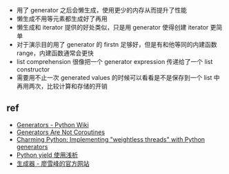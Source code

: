 
- 用了 generator 之后会懒生成，使用更少的内存从而提升了性能
- 懒生成不用等元素都生成好了再用
- 懒生成和 iterator 提供的好处类似，只是用 generator 使得创建 iterator 更简单 
- 对于演示目的用了 generator 的 firstn 足够好，但是有和他等同的内建函数 range，内建函数通常会更快
- list comprehension 很像把一个 generator expression 传递给了一个 list constructor
- 需要用不止一次 generated values 的时候可以看看是不是保存到一个 list 中再用两次，比较计算和存储的开销  

## ref

- [Generators - Python Wiki](https://wiki.python.org/moin/Generators)
- [Generators Are Not Coroutines](http://wiki.c2.com/?GeneratorsAreNotCoroutines)
- [Charming Python: Implementing "weightless threads" with Python generators](https://www.ibm.com/developerworks/library/l-pythrd/)
- [Python yield 使用浅析](https://www.ibm.com/developerworks/cn/opensource/os-cn-python-yield/)
- [生成器 - 廖雪峰的官方网站](https://www.liaoxuefeng.com/wiki/001374738125095c955c1e6d8bb493182103fac9270762a000/00138681965108490cb4c13182e472f8d87830f13be6e88000)
